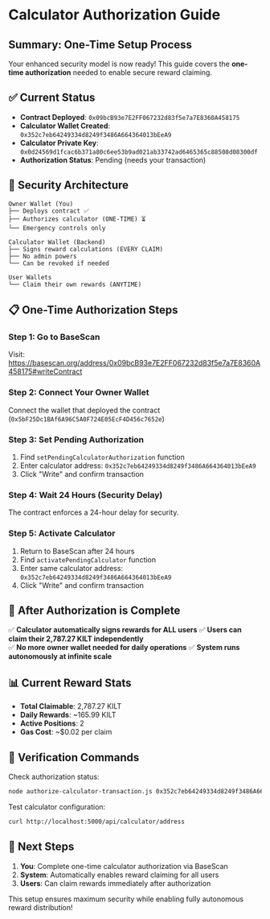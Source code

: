 # Calculator Authorization Guide 

## Summary: One-Time Setup Process

Your enhanced security model is now ready! This guide covers the **one-time authorization** needed to enable secure reward claiming.

## ✅ Current Status

- **Contract Deployed**: `0x09bcB93e7E2FF067232d83f5e7a7E8360A458175`
- **Calculator Wallet Created**: `0x352c7eb64249334d8249f3486A664364013bEeA9`
- **Calculator Private Key**: `0x0d24569d1fcac6b371a80c6ee53b9ad021ab33742ad6465365c88508d08300df`
- **Authorization Status**: Pending (needs your transaction)

## 🔐 Security Architecture 

```
Owner Wallet (You) 
├── Deploys contract ✅
├── Authorizes calculator (ONE-TIME) ⏳
└── Emergency controls only

Calculator Wallet (Backend)
├── Signs reward calculations (EVERY CLAIM)
├── No admin powers
└── Can be revoked if needed

User Wallets
└── Claim their own rewards (ANYTIME)
```

## 📋 One-Time Authorization Steps

### Step 1: Go to BaseScan
Visit: https://basescan.org/address/0x09bcB93e7E2FF067232d83f5e7a7E8360A458175#writeContract

### Step 2: Connect Your Owner Wallet
Connect the wallet that deployed the contract (`0x5bF25Dc1BAf6A96C5A0F724E05EcF4D456c7652e`)

### Step 3: Set Pending Authorization
1. Find `setPendingCalculatorAuthorization` function
2. Enter calculator address: `0x352c7eb64249334d8249f3486A664364013bEeA9`
3. Click "Write" and confirm transaction

### Step 4: Wait 24 Hours (Security Delay)
The contract enforces a 24-hour delay for security.

### Step 5: Activate Calculator
1. Return to BaseScan after 24 hours
2. Find `activatePendingCalculator` function  
3. Enter same calculator address: `0x352c7eb64249334d8249f3486A664364013bEeA9`
4. Click "Write" and confirm transaction

## 🚀 After Authorization is Complete

✅ **Calculator automatically signs rewards for ALL users**
✅ **Users can claim their 2,787.27 KILT independently**  
✅ **No more owner wallet needed for daily operations**
✅ **System runs autonomously at infinite scale**

## 📊 Current Reward Stats

- **Total Claimable**: 2,787.27 KILT
- **Daily Rewards**: ~165.99 KILT  
- **Active Positions**: 2
- **Gas Cost**: ~$0.02 per claim

## 🔧 Verification Commands

Check authorization status:
```bash
node authorize-calculator-transaction.js 0x352c7eb64249334d8249f3486A664364013bEeA9
```

Test calculator configuration:
```bash
curl http://localhost:5000/api/calculator/address
```

## 🎯 Next Steps

1. **You**: Complete one-time calculator authorization via BaseScan
2. **System**: Automatically enables reward claiming for all users
3. **Users**: Can claim rewards immediately after authorization

This setup ensures maximum security while enabling fully autonomous reward distribution!